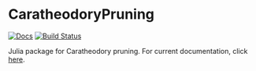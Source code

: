 # CaratheodoryPruning

[![Docs](https://img.shields.io/badge/docs-dev-blue.svg)](https://fbelik.github.io/CaratheodoryPruning.jl/dev/)
[![Build Status](https://github.com/fbelik/CaratheodoryPruning.jl/actions/workflows/CI.yml/badge.svg?branch=master)](https://github.com/fbelik/CaratheodoryPruning.jl/actions/workflows/CI.yml?query=branch%3Amaster)

Julia package for Caratheodory pruning. For current documentation, click [here](https://fbelik.github.io/CaratheodoryPruning.jl).